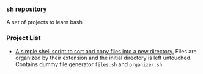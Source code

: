 ### sh repository
A set of projects to learn bash

### Project List

- [A simple shell script to sort and copy files into a new directory.](/organizer) Files are organized by their extension and the initial directory is left untouched. Contains dummy file generator `files.sh` and `organizer.sh`.
